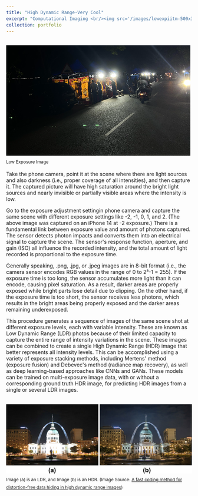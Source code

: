```yaml
---
title: "High Dynamic Range-Very Cool"
excerpt: "Computational Imaging <br/><img src='/images/lowexpiitm-500x300.jpg'>"
collection: portfolio
---
```

<br/><img src='/images/lowexpiitm-500x300.jpg'><br/> 
<sub>Low Exposure Image<sub/>


Take the phone camera, point it at the scene where there are light sources and also darkness (i.e., proper coverage of all intensities), and then capture it. The captured picture will have high saturation around the bright light sources and nearly invisible or partially visible areas where the intensity is low.

Go to the exposure adjustment settingin phone camera and capture the same scene with different exposure settings like -2, -1, 0, 1, and 2. (The above image was captured on an iPhone 14 at -2 exposure.) There is a fundamental link between exposure value and amount of photons captured. The sensor detects photon impacts and converts them into an electrical signal to capture the scene. The sensor's response function, aperture, and gain (ISO) all influence the recorded intensity, and the total amount of light recorded is proportional to the exposure time.

Generally speaking, .png, .jpg, or .jpeg images are in 8-bit format (i.e., the camera sensor encodes RGB values in the range of 0 to 2⁸-1 = 255). If the exposure time is too long, the sensor accumulates more light than it can encode, causing pixel saturation. As a result, darker areas are properly exposed while bright parts lose detail due to clipping. On the other hand, if the exposure time is too short, the sensor receives less photons, which results in the bright areas being properly exposed and the darker areas remaining underexposed.

This procedure generates a sequence of images of the same scene shot at different exposure levels, each with variable intensity.  These are known as Low Dynamic Range (LDR) photos because of their limited capacity to capture the entire range of intensity variations in the scene.  These images can be combined to create a single High Dynamic Range (HDR) image that better represents all intensity levels.  This can be accomplished using a variety of exposure stacking methods, including Mertens' method (exposure fusion) and Debevec's method (radiance map recovery), as well as deep learning-based approaches like CNNs and GANs.  These models can be trained on multi-exposure image data, with or without a corresponding ground truth HDR image, for predicting HDR images from a single or several LDR images.



<br/>
<img src="/images/ldrhdr.png" alt="LDR and HDR Image Comparison">
<br/>
<sub>Image (a) is an LDR, and Image (b) is an HDR. (Image Source: <a href="https://doi.org/10.1007/s11554-019-00855-0" target="_blank">A fast coding method for distortion-free data hiding in high dynamic range images</a>)</sub>

